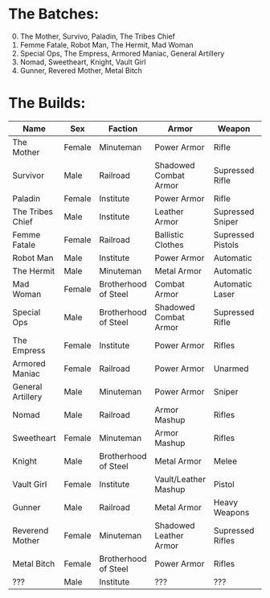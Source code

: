 # The Batches:

0. The Mother, Survivo, Paladin, The Tribes Chief
1. Femme Fatale, Robot Man, The Hermit, Mad Woman
2. Special Ops, The Empress, Armored Maniac, General Artillery
3. Nomad, Sweetheart, Knight, Vault Girl
4. Gunner, Revered Mother, Metal Bitch

# The Builds:

| Name              | Sex    | Faction              | Armor                  | Weapon            | Playstyle |
| ----------------- | ------ | -------------------- | ---------------------- | ----------------- | --------- |
| The Mother        | Female | Minuteman            | Power Armor            | Rifle             | Loud      |
| Survivor          | Male   | Railroad             | Shadowed Combat Armor  | Supressed Rifle   | Stealth   |
| Paladin           | Female | Institute            | Power Armor            | Rifle             | Loud      |
| The Tribes Chief  | Male   | Institute            | Leather Armor          | Supressed Sniper  | Stealth   |
| Femme Fatale      | Female | Railroad             | Ballistic Clothes      | Supressed Pistols | Stealth   |
| Robot Man         | Male   | Institute            | Power Armor            | Automatic         | Loud      |
| The Hermit        | Male   | Minuteman            | Metal Armor            | Automatic         | Loud      |
| Mad Woman         | Female | Brotherhood of Steel | Combat Armor           | Automatic Laser   | Loud      |
| Special Ops       | Male   | Brotherhood of Steel | Shadowed Combat Armor  | Supressed Rifle   | Stealth   |
| The Empress       | Female | Institute            | Power Armor            | Rifles            | Loud      |
| Armored Maniac    | Female | Railroad             | Power Armor            | Unarmed           | Loud      |
| General Artillery | Male   | Minuteman            | Power Armor            | Sniper            | Loud      |
| Nomad             | Male   | Railroad             | Armor Mashup           | Rifles            | Loud      |
| Sweetheart        | Female | Minuteman            | Armor Mashup           | Rifles            | Loud      |
| Knight            | Male   | Brotherhood of Steel | Metal Armor            | Melee             | Loud      |
| Vault Girl        | Female | Institute            | Vault/Leather Mashup   | Pistol            | Loud      |
| Gunner            | Male   | Railroad             | Metal Armor            | Heavy Weapons     | Loud      |
| Reverend Mother   | Female | Minuteman            | Shadowed Leather Armor | Supressed Rifles  | Stealth   |
| Metal Bitch       | Female | Brotherhood of Steel | Power Armor            | Rifles            | Loud      |
| ???               | Male   | Institute            | ???                    | ???               | ???       |
